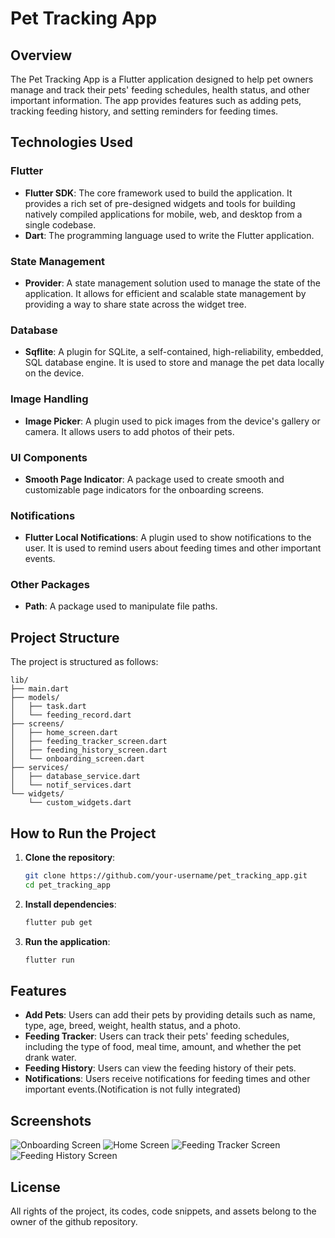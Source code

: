 # Pet Tracking App

## Overview

The Pet Tracking App is a Flutter application designed to help pet owners manage and track their pets' feeding schedules, health status, and other important information. The app provides features such as adding pets, tracking feeding history, and setting reminders for feeding times.

## Technologies Used

### Flutter

- **Flutter SDK**: The core framework used to build the application. It provides a rich set of pre-designed widgets and tools for building natively compiled applications for mobile, web, and desktop from a single codebase.
- **Dart**: The programming language used to write the Flutter application.

### State Management

- **Provider**: A state management solution used to manage the state of the application. It allows for efficient and scalable state management by providing a way to share state across the widget tree.

### Database

- **Sqflite**: A plugin for SQLite, a self-contained, high-reliability, embedded, SQL database engine. It is used to store and manage the pet data locally on the device.

### Image Handling

- **Image Picker**: A plugin used to pick images from the device's gallery or camera. It allows users to add photos of their pets.

### UI Components

- **Smooth Page Indicator**: A package used to create smooth and customizable page indicators for the onboarding screens.

### Notifications

- **Flutter Local Notifications**: A plugin used to show notifications to the user. It is used to remind users about feeding times and other important events.

### Other Packages

- **Path**: A package used to manipulate file paths.

## Project Structure

The project is structured as follows:

```
lib/
├── main.dart
├── models/
│   ├── task.dart
│   └── feeding_record.dart
├── screens/
│   ├── home_screen.dart
│   ├── feeding_tracker_screen.dart
│   ├── feeding_history_screen.dart
│   └── onboarding_screen.dart
├── services/
│   ├── database_service.dart
│   └── notif_services.dart
└── widgets/
    └── custom_widgets.dart
```

## How to Run the Project

1. **Clone the repository**:
   ```sh
   git clone https://github.com/your-username/pet_tracking_app.git
   cd pet_tracking_app
   ```

2. **Install dependencies**:
   ```sh
   flutter pub get
   ```

3. **Run the application**:
   ```sh
   flutter run
   ```

## Features

- **Add Pets**: Users can add their pets by providing details such as name, type, age, breed, weight, health status, and a photo.
- **Feeding Tracker**: Users can track their pets' feeding schedules, including the type of food, meal time, amount, and whether the pet drank water.
- **Feeding History**: Users can view the feeding history of their pets.
- **Notifications**: Users receive notifications for feeding times and other important events.(Notification is not fully integrated)

## Screenshots

![Onboarding Screen](assets/images/onboarding_screen.png)
![Home Screen](assets/images/home_screen.png)
![Feeding Tracker Screen](assets/images/feeding_tracker_screen.png)
![Feeding History Screen](assets/images/feeding_history_screen.png)

## License

All rights of the project, its codes, code snippets, and assets belong to the owner of the github repository.
